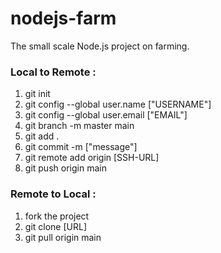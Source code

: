 # nodejs-farm
The small scale Node.js project on farming.

### Local to Remote :
1. git init
2. git config --global user.name ["USERNAME"]
3. git config --global user.email ["EMAIL"]
4. git branch -m master main
5. git add .
6. git commit -m ["message"]
7. git remote add origin [SSH-URL]
8. git push origin main

### Remote to Local :
1. fork the project
1. git clone [URL]
2. git pull origin main

